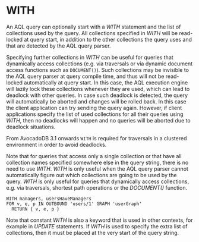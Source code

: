
WITH
====

An AQL query can optionally start with a *WITH* statement and the list of 
collections used by the query. All collections specified in *WITH* will be
read-locked at query start, in addition to the other collections the query
uses and that are detected by the AQL query parser.

Specifying further collections in *WITH* can be useful for queries that 
dynamically access collections (e.g. via traversals or via dynamic 
document access functions such as `DOCUMENT()`). Such collections may be 
invisible to the AQL query parser at query compile time, and thus will not
be read-locked automatically at query start. In this case, the AQL execution 
engine will lazily lock these collections whenever they are used, which can 
lead to deadlock with other queries. In case such deadlock is detected, the 
query will automatically be aborted and changes will be rolled back. In this
case the client application can try sending the query again.
However, if client applications specify the list of used collections for all
their queries using *WITH*, then no deadlocks will happen and no queries will
be aborted due to deadlock situations.

From AvocadoDB 3.1 onwards `WITH` is required for traversals in a
clustered environment in order to avoid deadlocks.

Note that for queries that access only a single collection or that have all
collection names specified somewhere else in the query string, there is no
need to use *WITH*. *WITH* is only useful when the AQL query parser cannot
automatically figure out which collections are going to be used by the query.
*WITH* is only useful for queries that dynamically access collections, e.g.
via traversals, shortest path operations or the *DOCUMENT()* function.

```
WITH managers, usersHaveManagers
FOR v, e, p IN OUTBOUND 'users/1' GRAPH 'userGraph'
  RETURN { v, e, p }
```

Note that constant *WITH* is also a keyword that is used in other contexts,
for example in *UPDATE* statements. If *WITH* is used to specify the extra
list of collections, then it must be placed at the very start of the query
string.
